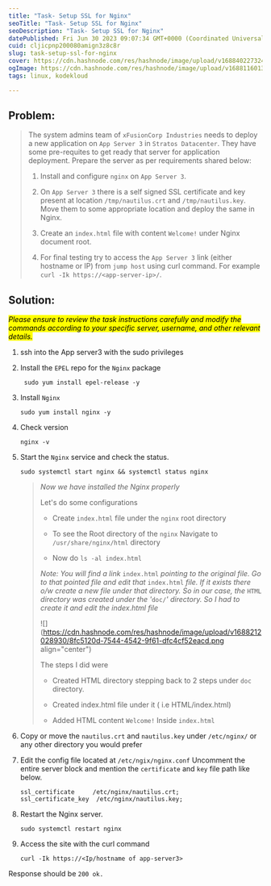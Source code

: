```yaml
---
title: "Task- Setup SSL for Nginx"
seoTitle: "Task- Setup SSL for Nginx"
seoDescription: "Task- Setup SSL for Nginx"
datePublished: Fri Jun 30 2023 09:07:34 GMT+0000 (Coordinated Universal Time)
cuid: cljicpnp200080amign3z8c8r
slug: task-setup-ssl-for-nginx
cover: https://cdn.hashnode.com/res/hashnode/image/upload/v1688402273243/69198b91-acda-4797-a599-cf1733f3b77f.png
ogImage: https://cdn.hashnode.com/res/hashnode/image/upload/v1688116013359/6deeb73d-9fb2-4cbd-98f4-e51d09116e72.png
tags: linux, kodekloud

---
```


## Problem:

> The system admins team of `xFusionCorp Industries` needs to deploy a new application on `App Server 3` in `Stratos Datacenter`. They have some pre-requites to get ready that server for application deployment. Prepare the server as per requirements shared below:
> 
> 1. Install and configure `nginx` on `App Server 3`.
>     
> 2. On `App Server 3` there is a self signed SSL certificate and key present at location `/tmp/nautilus.crt` and `/tmp/nautilus.key`. Move them to some appropriate location and deploy the same in Nginx.
>     
> 3. Create an `index.html` file with content `Welcome!` under Nginx document root.
>     
> 4. For final testing try to access the `App Server 3` link (either hostname or IP) from `jump host` using curl command. For example `curl -Ik https://<app-server-ip>/`.
>     

## Solution:

*<mark>Please ensure to review the task instructions carefully and modify the commands according to your specific server, username, and other relevant details.</mark>*

1. ssh into the App server3 with the sudo privileges
    
2. Install the `EPEL` repo for the `Nginx` package
    
    ```plaintext
     sudo yum install epel-release -y
    ```
    
3. Install `Nginx`
    
    ```plaintext
    sudo yum install nginx -y
    ```
    
4. Check version
    
    ```plaintext
    nginx -v
    ```
    
5. Start the `Nginx` service and check the status.
    
    ```plaintext
    sudo systemctl start nginx && systemctl status nginx
    ```
    
    > *Now we have installed the Nginx properly*
    > 
    > Let's do some configurations
    > 
    > * Create `index.html` file under the `nginx` root directory
    >     
    > * To see the Root directory of the `nginx` Navigate to `/usr/share/nginx/html` directory
    >     
    > * Now do `ls -al index.html`
    >     
    > 
    > *Note: You will find a link* `index.html` *pointing to the original file. Go to that pointed file and edit that* `index.html` *file. If it exists there o/w create a new file under that directory. So in our case, the* `HTML` *directory was created under the '*`doc/`*' directory. So I had to create it and edit the index.html file*
    > 
    > ![](https://cdn.hashnode.com/res/hashnode/image/upload/v1688212028930/8fc5120d-7544-4542-9f61-dfc4cf52eacd.png align="center")
    > 
    > The steps I did were
    > 
    > * Created HTML directory stepping back to 2 steps under `doc` directory.
    >     
    > * Created index.html file under it ( i.e HTML/index.html)
    >     
    > * Added HTML content `Welcome!` Inside `index.html`
    >     
    
6. Copy or move the `nautilus.crt` and `nautilus.key` under `/etc/nginx/` or any other directory you would prefer
    
7. Edit the config file located at `/etc/ngix/nginx.conf` Uncomment the entire server block and mention the `certificate` and `key` file path like below.
    
    ```plaintext
    ssl_certificate     /etc/nginx/nautilus.crt;
    ssl_certificate_key  /etc/nginx/nautilus.key;
    ```
    
8. Restart the Nginx server.
    
    ```plaintext
    sudo systemctl restart nginx
    ```
    
9. Access the site with the curl command
    
    ```plaintext
    curl -Ik https://<Ip/hostname of app-server3>
    ```
    

Response should be `200 ok.`
